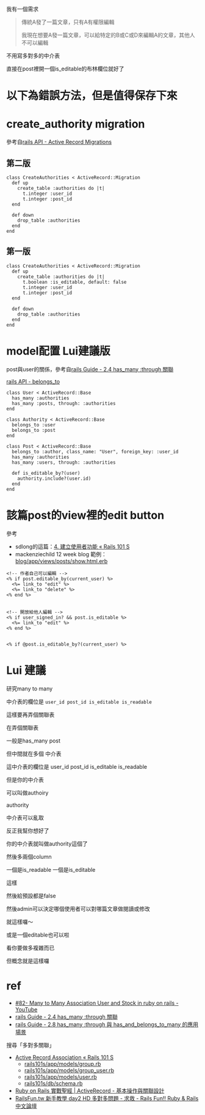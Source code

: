 我有一個需求

>傳統A發了一篇文章，只有A有權限編輯
>
>我現在想要A發一篇文章，可以給特定的B或C或D來編輯A的文章，其他人不可以編輯

不用寫多對多的中介表

直接在post裡開一個is_editable的布林欄位就好了

# 以下為錯誤方法，但是值得保存下來

# create_authority migration

參考自[rails API - Active Record Migrations](http://api.rubyonrails.org/classes/ActiveRecord/Migration.html)

## 第二版


```
class CreateAuthorities < ActiveRecord::Migration
  def up
    create_table :authorities do |t|
      t.integer :user_id
      t.integer :post_id
  end

  def down
    drop_table :authorities
  end
end
```

## 第一版

```
class CreateAuthorities < ActiveRecord::Migration
  def up
    create_table :authorities do |t|
      t.boolean :is_editable, default: false
      t.integer :user_id
      t.integer :post_id
  end

  def down
    drop_table :authorities
  end
end
```

# model配置  Lui建議版

post與user的關係，參考自[rails Guide - 2.4 has_many :through 關聯](http://rails.ruby.tw/association_basics.html#has-many-through-關聯)

[rails API - belongs_to ](http://api.rubyonrails.org/classes/ActiveRecord/Associations/ClassMethods.html#method-i-belongs_to)

```
class User < ActiveRecord::Base
  has_many :authorities
  has_many :posts, through: :authorities
end

class Authority < ActiveRecord::Base
  belongs_to :user
  belongs_to :post
end

class Post < ActiveRecord::Base
  belongs_to :author, class_name: "User", foreign_key: :user_id
  has_many :authorities
  has_many :users, through: :authorities

  def is_editable_by?(user)
    authority.include?(user.id)
  end
end
```

# 該篇post的view裡的edit button

參考
- sdlong的這篇：[4. 建立使用者功能 « Rails 101 S](http://rails101s.logdown.com/posts/247881-20-4-adding-user-functions)
- mackenziechild 12 week blog 範例：[blog/app/views/posts/show.html.erb
](https://github.com/mackenziechild/blog/blob/master/app/views/posts/show.html.erb)

```
<!-- 作者自己可以編輯 -->
<% if post.editable_by(current_user) %>
  <%= link_to "edit" %>
  <%= link_to "delete" %>
<% end %>


<!-- 開放給他人編輯 -->
<% if user_signed_in? && post.is_editable %>
  <%= link_to "edit" %>
<% end %>


<% if @post.is_editable_by?(current_user) %>
```

# Lui 建議

研究many to many

中介表的欄位是 `user_id post_id is_editable is_readable`


這樣要再弄個關聯表

在弄個關聯表

一般是has_many post

但中間就在多個 中介表

這中介表的欄位是 user_id post_id is_editable is_readable

但是你的中介表

可以叫做authoiry

authority

中介表可以亂取

反正我幫你想好了

你的中介表就叫做authority這個了

然後多兩個column

一個是is_readable 一個是is_editable

這樣

然後給預設都是false

然後admin可以決定哪個使用者可以對哪篇文章做閱讀或修改

就這樣囉～

或是一個editable也可以啦

看你要做多複雜而已

但概念就是這樣囉

# ref

- [#82- Many to Many Association User and Stock in ruby on rails - YouTube](https://www.youtube.com/watch?v=e0JUKvYk1Lo)
- [rails Guide - 2.4 has_many :through 關聯](http://rails.ruby.tw/association_basics.html#has-many-through-關聯)
- [rails Guide - 2.8 has_many :through 與 has_and_belongs_to_many 的應用場景](http://rails.ruby.tw/association_basics.html#has-many-through-與-has-and-belongs-to-many-的應用場景)

搜尋「多對多關聯」
- [Active Record Association « Rails 101 S](http://rails101s.logdown.com/posts/211428-active-record-association)
  - [rails101s/app/models/group.rb](https://github.com/sdlong/rails101s/blob/master/app/models/group.rb)
  - [rails101s/app/models/group_user.rb](https://github.com/sdlong/rails101s/blob/master/app/models/group_user.rb)
  - [rails101s/app/models/user.rb](https://github.com/sdlong/rails101s/blob/master/app/models/user.rb)
  - [rails101s/db/schema.rb](https://github.com/sdlong/rails101s/blob/master/db/schema.rb)
- [Ruby on Rails 實戰聖經 | ActiveRecord - 基本操作與關聯設計](https://ihower.tw/rails/activerecord.html)
- [RailsFun.tw 新手教學 day2 HD 多對多問題 - 求救 - Rails Fun!! Ruby & Rails 中文論壇](http://railsfun.tw/t/railsfun-tw-day2-hd/754)
